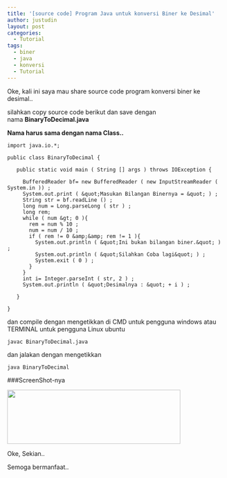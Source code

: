 ```yaml
---
title: '[source code] Program Java untuk konversi Biner ke Desimal'
author: justudin
layout: post
categories:
  - Tutorial
tags:
  - biner
  - java
  - konversi
  - Tutorial
---
```

Oke, kali ini saya mau share source code program konversi biner ke desimal..

silahkan copy source code berikut dan save dengan nama **BinaryToDecimal.java**

**Nama harus sama dengan nama Class..**

```import java.lang.*;
import java.io.*;

public class BinaryToDecimal {

   public static void main ( String [] args ) throws IOException {

     BufferedReader bf= new BufferedReader ( new InputStreamReader ( System.in )) ;
     System.out.print ( &quot;Masukan Bilangan Binernya = &quot; ) ;
     String str = bf.readLine () ;
     long num = Long.parseLong ( str ) ;
     long rem;
     while ( num &gt; 0 ){
       rem = num % 10 ;
       num = num / 10 ;
       if ( rem != 0 &amp;&amp; rem != 1 ){
         System.out.println ( &quot;Ini bukan bilangan biner.&quot; ) ;
         System.out.println ( &quot;Silahkan Coba lagi&quot; ) ;
         System.exit ( 0 ) ;
       }
     }
     int i= Integer.parseInt ( str, 2 ) ;
     System.out.println ( &quot;Desimalnya : &quot; + i ) ;

   }

}
```

dan compile dengan mengetikkan di CMD untuk pengguna windows atau TERMINAL untuk pengguna Linux ubuntu

`javac BinaryToDecimal.java`

dan jalakan dengan mengetikkan

`java BinaryToDecimal`

###ScreenShot-nya

  <a href="https://justudin.com/files/uploads/2013/01/screenshot-11.png"><img alt="" src="https://justudin.com/files/uploads/2013/01/screenshot-11.png?w=300" width="400" height="125" border="0" /></a>


Oke, Sekian..

Semoga bermanfaat..